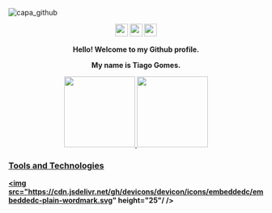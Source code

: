 ![capa_github](https://user-images.githubusercontent.com/67346814/179119048-1ba26bdb-4d0b-4dc2-929e-9e213e38255d.png)
  
  
  
  <p align="center">

  <a href="https://www.linkedin.com/in/tiagogomesengineering/" alt="Linkedin">
  <img src="https://img.shields.io/badge/-Linkedin-0e76a8?style=for-the-                  badge&logo=Linkedin&logoColor=white&link=https://www.linkedin.com/in/tiagogomesengineering/" height="25"/ /></a>
  
  <a href="https://twitter.com/Tiago_FSGomes" alt="Twitter">
  <img src="https://img.shields.io/twitter/url?label=Twitter&style=social&url=https%3A%2F%2Ftwitter.com%2FTiago_FSGomes" height="25"/ /></a>
  

<a href="mailto:tigoengenharia@gmail.com">
 <img src="https://img.shields.io/badge/--email?label=E-mail&amp;logo=gmail&amp;style=social&url" style="max-width: 100%;" height="25"/ /></a>
 
</p>


<p align="center">
  <strong>Hello! Welcome to my Github profile.<strong> <br />
</p>
<p align="center">
  <strong>My name is Tiago Gomes.<strong> <br />
</p>
 

<div align="center">
<a href="https://github.com/TiagoFSGomes">
<img height="140em" src="https://github-readme-stats.vercel.app/api/top-langs/?username=TiagoFSGomes&layout=compact&langs_count=7&theme=codeSTACKr"/>
<img height="140em" src="https://github-readme-stats.vercel.app/api?username=TiagoFSGomes&show_icons=true&theme=codeSTACKr&include_all_commits=true&count_private=true"/>

</div>
</p>

### Tools and Technologies
    
<img src="https://cdn.jsdelivr.net/gh/devicons/devicon/icons/embeddedc/embeddedc-plain-wordmark.svg"  height="25"/ /></a>
          
          

<!--
**TiagoFSGomes/TiagoFSGomes** is a ✨ _special_ ✨ repository because its `README.md` (this file) appears on your GitHub profile.

Here are some ideas to get you started:

- 🔭 I’m currently working on ...
- 🌱 I’m currently learning ...
- 👯 I’m looking to collaborate on ...
- 🤔 I’m looking for help with ...
- 💬 Ask me about ...
- 📫 How to reach me: ...
- 😄 Pronouns: ...
- ⚡ Fun fact: ...
-->
